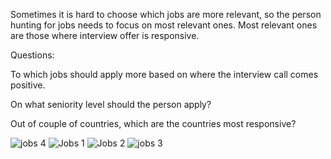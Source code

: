 Sometimes it is hard to choose which jobs are more relevant, so the person hunting for jobs needs to focus on most relevant ones. Most relevant ones are those where interview offer is responsive. 

Questions:

To which jobs should apply more based on where the interview call comes positive.

On what seniority level should the person apply? 

Out of couple of countries, which are the countries most responsive?

![jobs 4](https://user-images.githubusercontent.com/47668423/98843003-a3401d80-244a-11eb-9283-f68b917b53f0.png)
![Jobs 1](https://user-images.githubusercontent.com/47668423/98843005-a4714a80-244a-11eb-9342-67f130454391.png)
![Jobs 2](https://user-images.githubusercontent.com/47668423/98843006-a509e100-244a-11eb-88b0-643857b88444.png)
![jobs 3](https://user-images.githubusercontent.com/47668423/98843007-a509e100-244a-11eb-9527-11f0ba86b4f6.png)
